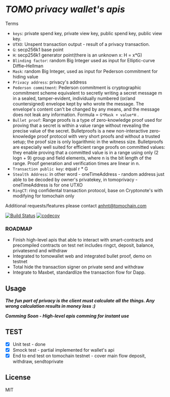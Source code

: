 ***TOMO privacy wallet's apis***
=======
Terms
- `keys`: private spend key, private view key, public spend key, public view key.
- `UTXO`: Unspent transaction output - result of a privacy transaction.
- `G`: secp256k1 base point
- `H`: secp256k1 generator point(there is an unknown x: H = x*G)
- `Blinding factor`: random Big Integer used as input for Elliptic-curve Diffie–Hellman
- `Mask`: random Big Integer, used as input for Pederson commitment for hiding value
- `Privacy address`: privacy's address
- `Pederson commitment`: Pederson commitment is cryptographic commitment scheme equivalent to secretly writing a secret message m in a sealed, tamper-evident, individually numbered (or/and countersigned) envelope kept by who wrote the message. The envelope's content can't be changed by any means, and the message does not leak any information. Formula = `G*Mask + value*H` .
- `Bullet proof`: Range proofs is a type of zero-knowledge proof used for proving that a secret is within a value range without revealing the precise value of the secret. Bulletproofs is a new non-interactive zero-knowledge proof protocol with very short proofs and without a trusted setup; the proof size is only logarithmic in the witness size. Bulletproofs are especially well suited for efficient range proofs on committed values: they enable proving that a committed value is in a range using only (2 logn + 9) group and field elements, where n is the bit length of the range. Proof generation and verification times are linear in n.
- `Transaction public key`: equal r * G
- `Stealth Address`: in other word - oneTimeAddress - random address just able to be decoded by owner's privatekey, in tomoprivacy - oneTimeAddress is for one UTXO
- `RingCT`: ring confidental transaction protocol, base on Cryptonote's with modifying for tomochain only

Additional requests/features please contact anhnt@tomochain.com

[![Build Status](https://travis-ci.org/tomochain/privacyjs.svg?branch=master)](https://travis-ci.org/tomochain/privacyjs)
[![codecov](https://codecov.io/gh/tomochain/privacyjs/branch/master/graph/badge.svg)](https://codecov.io/gh/tomochain/privacyjs)
### ROADMAP
- Finish high-level apis that able to interact with smart-contracts and precompiled contracts on test net includes ringct, deposit, balance, privatesend and withdraw
- Integrated to tomowallet web and integrated bullet proof, demo on testnet
- Total hide the transaction signer on private send and withdraw
- Integrate to Maxbet, standardlize the transaction flow for Dapp.

Usage
-----

***The fun part of privacy is the client must calculate all the things. Any wrong calculation results in money loss :)***

***Comming Soon - High-level apis comming for instant use***

TEST
---
- [x] Unit test - done
- [x] Smock test - partial implemented for wallet's api
- [x] End to end test on tomochain testnet - cover main flow deposit, withdraw, sendtoprivate

License
-------

MIT
